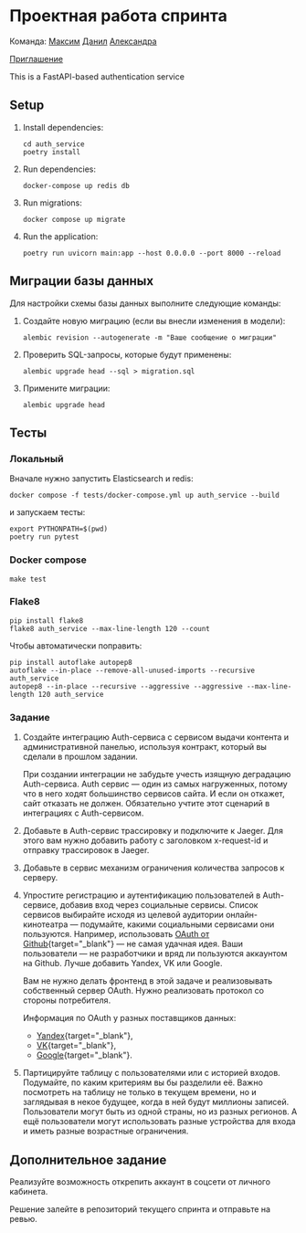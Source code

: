 # Проектная работа спринта
Команда:  [Максим](https://github.com/4Surpr1se) [Данил](https://github.com/Jokcik) [Александра](https://github.com/schaleksandra)

[Приглашение](https://github.com/Jokcik/Auth_sprint_2)

This is a FastAPI-based authentication service

## Setup

1. Install dependencies:
   ```
   cd auth_service
   poetry install
   ```

2. Run dependencies:
   ```
   docker-compose up redis db
   ```
   
3. Run migrations:
   ```
   docker compose up migrate
   ```

4. Run the application:
   ```
   poetry run uvicorn main:app --host 0.0.0.0 --port 8000 --reload
   ```

## Миграции базы данных

Для настройки схемы базы данных выполните следующие команды:

1. Создайте новую миграцию (если вы внесли изменения в модели):
   ```
   alembic revision --autogenerate -m "Ваше сообщение о миграции"
   ```
2. Проверить SQL-запросы, которые будут применены:
   ```
   alembic upgrade head --sql > migration.sql
   ```
3. Примените миграции:
   ```
   alembic upgrade head
   ```

## Тесты

### Локальный
Вначале нужно запустить Elasticsearch и redis:
```
docker compose -f tests/docker-compose.yml up auth_service --build
```

и запускаем тесты:
```
export PYTHONPATH=$(pwd)
poetry run pytest
```

### Docker compose
```shell
make test
```

### Flake8
```shell
pip install flake8
flake8 auth_service --max-line-length 120 --count
```

Чтобы автоматически поправить:
```shell
pip install autoflake autopep8
autoflake --in-place --remove-all-unused-imports --recursive auth_service
autopep8 --in-place --recursive --aggressive --aggressive --max-line-length 120 auth_service
```

### Задание

1. Создайте интеграцию Auth-сервиса с сервисом выдачи контента и административной панелью, используя контракт, который вы сделали в прошлом задании.
  
    При создании интеграции не забудьте учесть изящную деградацию Auth-сервиса. Auth сервис — один из самых нагруженных, потому что в него ходят большинство сервисов сайта. И если он откажет, сайт отказать не должен. Обязательно учтите этот сценарий в интеграциях с Auth-сервисом.
2. Добавьте в Auth-сервис трассировку и подключите к Jaeger. Для этого вам нужно добавить работу с заголовком x-request-id и отправку трассировок в Jaeger.
3. Добавьте в сервис механизм ограничения количества запросов к серверу.
4. Упростите регистрацию и аутентификацию пользователей в Auth-сервисе, добавив вход через социальные сервисы. Список сервисов выбирайте исходя из целевой аудитории онлайн-кинотеатра — подумайте, какими социальными сервисами они пользуются. Например, использовать [OAuth от Github](https://docs.github.com/en/free-pro-team@latest/developers/apps/authorizing-oauth-apps){target="_blank"} — не самая удачная идея. Ваши пользователи — не разработчики и вряд ли пользуются аккаунтом на Github. Лучше добавить Yandex, VK или Google.

    Вам не нужно делать фронтенд в этой задаче и реализовывать собственный сервер OAuth. Нужно реализовать протокол со стороны потребителя.
    
    Информация по OAuth у разных поставщиков данных: 
    
    - [Yandex](https://yandex.ru/dev/oauth/?turbo=true){target="_blank"},
    - [VK](https://vk.com/dev/access_token){target="_blank"},
    - [Google](https://developers.google.com/identity/protocols/oauth2){target="_blank"}.
5. Партицируйте таблицу с пользователями или с историей входов. Подумайте, по каким критериям вы бы разделили её. Важно посмотреть на таблицу не только в текущем времени, но и заглядывая в некое будущее, когда в ней будут миллионы записей. Пользователи могут быть из одной страны, но из разных регионов. А ещё пользователи могут использовать разные устройства для входа и иметь разные возрастные ограничения.
    
## Дополнительное задание
    
Реализуйте возможность открепить аккаунт в соцсети от личного кабинета. 
    
Решение залейте в репозиторий текущего спринта и отправьте на ревью.
